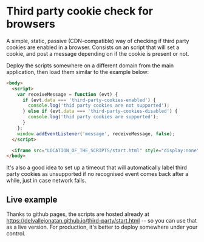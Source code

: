 Third party cookie check for browsers
=====================================

A simple, static, passive (CDN-compatible) way of checking if third party cookies are enabled in a browser.
Consists on an script that will set a cookie, and post a message depending on if the
cookie is present or not.

Deploy the scripts somewhere on a different domain from the main application, then load them similar to the
example below:


````html
<body>
  <script>
    var receiveMessage = function (evt) {
      if (evt.data === 'third-party-cookies-enabled') {
        console.log('thid party cookies are not supported');
      } else if (evt.data === 'third-party-cookies-disabled') {
        console.log('thid party cookies are supported');
      }
    };
    window.addEventListener('message', receiveMessage, false);
  </script>

  <iframe src="LOCATION_OF_THE_SCRIPTS/start.html" style="display:none" />
</body>
````

It's also a good idea to set up a timeout that will automatically label third party cookies as unsupported if no recognised event comes back
after a while, just in case network fails.

## Live example

Thanks to github pages, the scripts are hosted already at https://delvallejonatan.github.io/third-party/start.html -- so you can use that as a live
version. For production, it's better to deploy somewhere under your control. 
